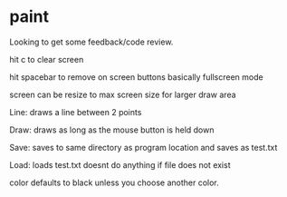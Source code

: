 # paint

Looking to get some feedback/code review.

hit c to clear screen

hit spacebar to remove on screen buttons basically fullscreen mode

screen can be resize to max screen size for larger draw area

Line: draws a line between 2 points

Draw: draws as long as the mouse button is held down

Save: saves to same directory as program location and saves as test.txt

Load: loads test.txt doesnt do anything if file does not exist

color defaults to black unless you choose another color.
